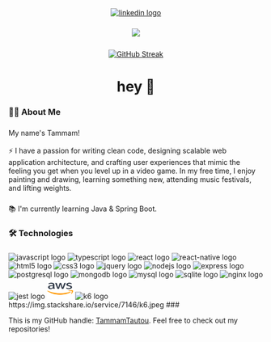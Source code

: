 <div align="center">
  <a href="https://www.linkedin.com/in/tammam-tautou/" target="_blank">
    <img src="https://img.shields.io/static/v1?message=LinkedIn&logo=linkedin&label=&color=0077B5&logoColor=white&labelColor=&style=for-the-badge" height="25" alt="linkedin logo"  />
  </a>
</div>

###

<div align="center">
  <img src="https://profile-counter.glitch.me/tammam-tautou/count.svg?"  />
</div>

###

<div align="center">
  <a href="https://git.io/streak-stats">
    <img src="https://streak-stats.demolab.com?user=TammamTautou&hide_border=true&border_radius=20" height="220" alt="GitHub Streak"  />
  </a>
</div>

###

<h1 align="center">hey 👋</h1>

###

<h3 align="left">👩‍💻  About Me</h3>

###
<p align="left">My name's Tammam!<br><br>⚡ I have a passion for writing clean code, designing scalable web application architecture, and crafting user experiences that mimic the feeling you get when you level up in a video game. In my free time, I enjoy painting and drawing, learning something new, attending music festivals, and lifting weights.
</p>

###
📚 I'm currently learning Java & Spring Boot.
<h3 align="left">🛠 Technologies</h3>

###

<div align="left">
  <img src="https://cdn.jsdelivr.net/gh/devicons/devicon/icons/javascript/javascript-original.svg" height="40" width="52" alt="javascript logo"  />
  <img src="https://cdn.jsdelivr.net/gh/devicons/devicon/icons/typescript/typescript-original.svg" height="40" width="52" alt="typescript logo"  />
  <img src="https://cdn.jsdelivr.net/gh/devicons/devicon/icons/react/react-original.svg" height="40" width="52" alt="react logo"  />
  <img src="https://cdn.jsdelivr.net/gh/devicons/devicon/icons/react/react-original.svg" height="40" width="52" alt="react-native logo"  />
  <img src="https://cdn.jsdelivr.net/gh/devicons/devicon/icons/html5/html5-original.svg" height="40" width="52" alt="html5 logo"  />
  <img src="https://cdn.jsdelivr.net/gh/devicons/devicon/icons/css3/css3-original.svg" height="40" width="52" alt="css3 logo"  />
  <img src="https://cdn.jsdelivr.net/gh/devicons/devicon/icons/jquery/jquery-original.svg" height="40" width="52" alt="jquery logo"  />
  <img src="https://cdn.jsdelivr.net/gh/devicons/devicon/icons/nodejs/nodejs-original.svg" height="40" width="52" alt="nodejs logo"  />
  <img src="https://cdn.jsdelivr.net/gh/devicons/devicon/icons/express/express-original.svg" height="40" width="52" alt="express logo"  />
  <img src="https://cdn.jsdelivr.net/gh/devicons/devicon/icons/postgresql/postgresql-original.svg" height="40" width="52" alt="postgresql logo"  />
  <img src="https://cdn.jsdelivr.net/gh/devicons/devicon/icons/mongodb/mongodb-original.svg" height="40" width="52" alt="mongodb logo"  />
  <img src="https://cdn.jsdelivr.net/gh/devicons/devicon/icons/mysql/mysql-original.svg" height="40" width="52" alt="mysql logo"  />
  <img src="https://cdn.jsdelivr.net/gh/devicons/devicon/icons/sqlite/sqlite-original.svg" height="40" width="52" alt="sqlite logo"  />
  <img src="https://cdn.jsdelivr.net/gh/devicons/devicon/icons/nginx/nginx-original.svg" height="40" width="52" alt="nginx logo"  />
  <img src="https://cdn.jsdelivr.net/gh/devicons/devicon/icons/jest/jest-plain.svg" height="40" width="52" alt="jest logo"  />
  <img src="https://raw.githubusercontent.com/devicons/devicon/1119b9f84c0290e0f0b38982099a2bd027a48bf1/icons/amazonwebservices/amazonwebservices-original-wordmark.svg" height="40" width="52" alt="aws logo"  />
  <img src="https://img.stackshare.io/service/7146/k6.jpeg" height="40" width="52" alt="k6 logo"  />
</div>
https://img.stackshare.io/service/7146/k6.jpeg
###


This is my GitHub handle: [TammamTautou](https://github.com/TammamTautou). Feel free to check out my repositories!
